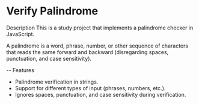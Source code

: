 # Verify Palindrome

Description
This is a study project that implements a palindrome checker in JavaScript.

A palindrome is a word, phrase, number, or other sequence of characters that reads the same forward and backward (disregarding spaces, punctuation, and case sensitivity).

-- Features

- Palindrome verification in strings.
- Support for different types of input (phrases, numbers, etc.).
- Ignores spaces, punctuation, and case sensitivity during verification.